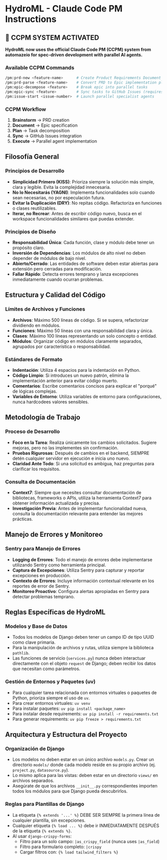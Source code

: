 # HydroML - Claude Code PM Instructions

## 🚀 CCPM SYSTEM ACTIVATED
**HydroML now uses the official Claude Code PM (CCPM) system from automazeio for spec-driven development with parallel AI agents.**

### Available CCPM Commands
```bash
/pm:prd-new <feature-name>      # Create Product Requirements Document
/pm:prd-parse <feature-name>    # Convert PRD to Epic implementation plan
/pm:epic-decompose <feature>    # Break epic into parallel tasks
/pm:epic-sync <feature>         # Sync tasks to GitHub Issues (requires gh CLI)
/pm:issue-start <issue-number>  # Launch parallel specialist agents
```

### CCPM Workflow
1. **Brainstorm** → PRD creation
2. **Document** → Epic specification  
3. **Plan** → Task decomposition
4. **Sync** → GitHub Issues integration
5. **Execute** → Parallel agent implementation

## Filosofía General

### Principios de Desarrollo
- **Simplicidad Primero (KISS)**: Prioriza siempre la solución más simple, clara y legible. Evita la complejidad innecesaria.
- **No lo Necesitarás (YAGNI)**: Implementa funcionalidades solo cuando sean necesarias, no por especulación futura.
- **Evitar la Duplicación (DRY)**: No repitas código. Refactoriza en funciones o clases reutilizables.
- **Iterar, no Recrear**: Antes de escribir código nuevo, busca en el workspace funcionalidades similares que puedas extender.

### Principios de Diseño
- **Responsabilidad Única**: Cada función, clase y módulo debe tener un propósito claro.
- **Inversión de Dependencias**: Los módulos de alto nivel no deben depender de módulos de bajo nivel.
- **Abierto/Cerrado**: Las entidades de software deben estar abiertas para extensión pero cerradas para modificación.
- **Fallar Rápido**: Detecta errores temprano y lanza excepciones inmediatamente cuando ocurran problemas.

## Estructura y Calidad del Código

### Límites de Archivos y Funciones
- **Archivos**: Máximo 500 líneas de código. Si se supera, refactorizar dividiendo en módulos.
- **Funciones**: Máximo 50 líneas con una responsabilidad clara y única.
- **Clases**: Máximo 100 líneas representando un solo concepto o entidad.
- **Módulos**: Organizar código en módulos claramente separados, agrupados por característica o responsabilidad.

### Estándares de Formato
- **Indentación**: Utiliza 4 espacios para la indentación en Python.
- **Código Limpio**: Si introduces un nuevo patrón, elimina la implementación anterior para evitar código muerto.
- **Comentarios**: Escribe comentarios concisos para explicar el "porqué" de lógicas complejas.
- **Variables de Entorno**: Utiliza variables de entorno para configuraciones, nunca hardcodees valores sensibles.

## Metodología de Trabajo

### Proceso de Desarrollo
- **Foco en la Tarea**: Realiza únicamente los cambios solicitados. Sugiere mejoras, pero no las implementes sin confirmación.
- **Pruebas Rigurosas**: Después de cambios en el backend, SIEMPRE detén cualquier servidor en ejecución e inicia uno nuevo.
- **Claridad Ante Todo**: Si una solicitud es ambigua, haz preguntas para clarificar los requisitos.

### Consulta de Documentación
- **Context7**: Siempre que necesites consultar documentación de bibliotecas, frameworks o APIs, utiliza la herramienta Context7 para obtener información actualizada y precisa.
- **Investigación Previa**: Antes de implementar funcionalidad nueva, consulta la documentación relevante para entender las mejores prácticas.

## Manejo de Errores y Monitoreo

### Sentry para Manejo de Errores
- **Logging de Errores**: Todo el manejo de errores debe implementarse utilizando Sentry como herramienta principal.
- **Captura de Excepciones**: Utiliza Sentry para capturar y reportar excepciones en producción.
- **Contexto de Errores**: Incluye información contextual relevante en los reportes de error de Sentry.
- **Monitoreo Proactivo**: Configura alertas apropiadas en Sentry para detectar problemas temprano.

## Reglas Específicas de HydroML

### Modelos y Base de Datos
- Todos los modelos de Django deben tener un campo ID de tipo UUID como clave primaria.
- Para la manipulación de archivos y rutas, utiliza siempre la biblioteca `pathlib`.
- Las funciones de servicio (`services.py`) nunca deben interactuar directamente con el objeto `request` de Django; deben recibir los datos que necesitan como parámetros.

### Gestión de Entornos y Paquetes (uv)
- Para cualquier tarea relacionada con entornos virtuales o paquetes de Python, prioriza siempre el uso de `uv`.
- Para crear entornos virtuales: `uv venv`
- Para instalar paquetes: `uv pip install <package_name>`
- Para instalar desde requirements: `uv pip install -r requirements.txt`
- Para generar requirements: `uv pip freeze > requirements.txt`

## Arquitectura y Estructura del Proyecto

### Organización de Django
- Los modelos no deben estar en un único archivo `models.py`. Crear un directorio `models/` donde cada modelo reside en su propio archivo (ej. `project.py`, `datasource.py`).
- Lo mismo aplica para las vistas: deben estar en un directorio `views/` en archivos separados.
- Asegúrate de que los archivos `__init__.py` correspondientes importen todos los módulos para que Django pueda descubrirlos.

### Reglas para Plantillas de Django
- La etiqueta `{% extends '...' %}` DEBE SER SIEMPRE la primera línea de cualquier plantilla, sin excepciones.
- Cualquier etiqueta `{% load ... %}` debe ir INMEDIATAMENTE DESPUÉS de la etiqueta `{% extends %}`.
- Al usar `django-crispy-forms`:
  - Filtro para un solo campo: `|as_crispy_field` (nunca uses `|as_field`)
  - Filtro para formulario completo: `|crispy`
  - Cargar filtros con: `{% load tailwind_filters %}`